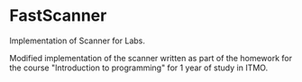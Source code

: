 # FastScanner
Implementation of Scanner for Labs.

Modified implementation of the scanner written as part of the homework for the course "Introduction to programming" for 1 year of study in ITMO.

